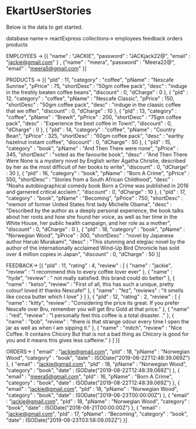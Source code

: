 # EkartUserStories
Below is the data to get started.

database name-> reactExpress
collections-> employees
              feedback
              orders
              products

EMPLOYEES -> [{
        "name" : "JACKIE",
        "password" : "JACKjack22@",
        "email" : "jackie@gmail.com"
    } , 
    {"name" : "meera", "password" : "Meera22@", "email" : "meera5@gmail.com" }]
    
    
PRODUCTS -> [{
        "pId" : 11,
        "category" : "coffee",
        "pName" : "Nescafe Sunrise",
        "pPrice" : 75,
        "shortDesc" : "50gm coffee pack",
        "desc" : "induge in the freshly beaten coffee beans",
        "discount" : 0,
        "dCharge" : 0
},
{
        "pId" : 12,
        "category" : "coffee",
        "pName" : "Nescafe Classic",
        "pPrice" : 150,
        "shortDesc" : "50gm coffee pack",
        "desc" : "induge in the claasic coffee that we offer",
        "discount" : 0,
        "dCharge" : 10
},
{
        "pId" : 13,
        "category" : "coffee",
        "pName" : "BrewIt",
        "pPrice" : 200,
        "shortDesc" : "75gm coffee pack",
        "desc" : "Experience the best coffee in Town!",
        "discount" : 0,
        "dCharge" : 0
},
{
        "pId" : 14,
        "category" : "coffee",
        "pName" : "Country Bean",
        "pPrice" : 325,
        "shortDesc" : "60gm coffee pack",
        "desc" : "earthy hazelnut instant coffee",
        "discount" : 0,
        "dCharge" : 50
},
{
        "pId" : 15,
        "category" : "book",
        "pName" : "And Then There were none",
        "pPrice" : 345,
        "shortDesc" : "voted as the favourite book",
        "desc" : "And Then There Were None is a mystery novel by English writer Agatha Christie, described by her as the most difficult of her books to write",
        "discount" : 0,
        "dCharge" : 30
},
{
        "pId" : 16,
        "category" : "book",
        "pName" : "Born A Crime",
        "pPrice" : 550,
        "shortDesc" : "Stories from a South African Childhood",
        "desc" : "Noahs autobiographical comedy book Born a Crime was published in 2016 and garnered critical acclaim.",
        "discount" : 0,
        "dCharge" : 10
},
{
        "pId" : 17,
        "category" : "book",
        "pName" : "Becoming",
        "pPrice" : 750,
        "shortDesc" : "memoir of former United States first lady Michelle Obama",
        "desc" : "Described by the author as a deeply personal experience, the book talks about her roots and how she found her voice, as well as her time in the White House, her public health campaign, and her role as a mother",
        "discount" : 0,
        "dCharge" : 0
},
{
        "pId" : 18,
        "category" : "book",
        "pName" : "Norwegian Wood",
        "pPrice" : 300,
        "shortDesc" : "novel by Japanese author Haruki Murakami",
        "desc" : "This stunning and elegiac novel by the author of the internationally acclaimed Wind-Up Bird Chronicle has sold over 4 million copies in Japan",
        "discount" : 0,
        "dCharge" : 50
}]

FEEDBACK-> [{
        "pId" : 11,
        "rating" : 4,
        "review" : [
                {
                        "name" : "jackie",
                        "review" : "I recommend this to every coffee lover ever"
                },
                {
                        "name" : "hyde",
                        "review" : " not really satisfied. this brand could do better"
                },
                {
                        "name" : "kelso",
                        "review" : "First of all, this has such a unique, pretty colour! loved it! thanks Nescafe!"
                },
                {
                        "name" : "fez",
                        "reviews" : "it smells like cocoa butter which I love"
                }
        ]
},
{
        "pId" : 12,
        "rating" : 2,
        "review" : [
                {
                        "name" : "kitty",
                        "review" : "Considering the price its great. If you prefer Nescafe over Bru, remember you will get Bru Gold at that price."
                },
                {
                        "name" : "red",
                        "review" : "I personally feel this coffee is a total disaster. ."
                },
                {
                        "name" : "bob",
                        "review" : "there is that strange odour every time I open the jar as well as when I am sipping it."
                },
                {
                        "name" : "mitch",
                        "review" : "Nice Coffee. It contains Chicory But that is not a bad thing as Chicory is good for you and it means this gives less caffeine."
                }
        ]
}]


ORDERS-> {
        "email" : "jackie@gmail.com",
        "pId" : 18,
        "pName" : "Norwegian Wood",
        "category" : "book",
        "date" : ISODate("2019-08-22T12:48:39.069Z")
},
{
        "email" : "jackie@gmail.com",
        "pId" : 18,
        "pName" : "Norwegian Wood",
        "category" : "book",
        "date" : ISODate("2019-08-22T12:48:39.069Z")
},
{
        "email" : "meera5@gmail.com",
        "pId" : 16,
        "pName" : "Born A Crime",
        "category" : "book",
        "date" : ISODate("2019-08-22T12:48:39.069Z")
},
{
        "email" : "jackie@gmail.com",
        "pId" : 18,
        "pName" : "Norwegian Wood",
        "category" : "book",
        "date" : ISODate("2019-06-23T00:00:00Z")
},
{
        "email" : "jackie@gmail.com",
        "pId" : 18,
        "pName" : "Norwegian Wood",
        "category" : "book",
        "date" : ISODate("2018-06-21T00:00:00Z")
},
{
        "email" : "jackie@gmail.com",
        "pId" : 17,
        "pName" : "Becoming",
        "category" : "book",
        "date" : ISODate("2019-08-23T03:58:09.052Z")
}]
